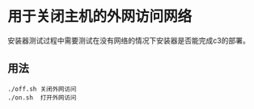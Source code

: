 # 用于关闭主机的外网访问网络

安装器测试过程中需要测试在没有网络的情况下安装器是否能完成c3的部署。


## 用法

```
./off.sh 关闭外网访问
./on.sh  打开外网访问
```
